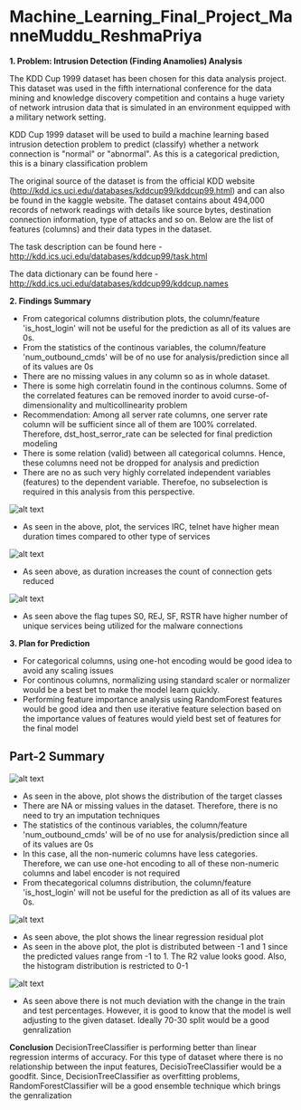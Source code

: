 # Machine_Learning_Final_Project_ManneMuddu_ReshmaPriya


**1. Problem: Intrusion Detection (Finding Anamolies) Analysis**

The KDD Cup 1999 dataset has been chosen for this data analysis project. This dataset was used in the fifth international conference for the data mining and knowledge discovery competition and contains a huge variety of network intrusion data that is simulated in an environment equipped with a military network setting.

KDD Cup 1999 dataset will be used to build a machine learning based intrusion detection problem to predict (classify) whether a network connection is "normal" or "abnormal". As this is a categorical prediction, this is a binary classification problem

The original source of the dataset is from the official KDD website (http://kdd.ics.uci.edu/databases/kddcup99/kddcup99.html) and can also be found in the kaggle website. The dataset contains about 494,000 records of network readings with details like source bytes, destination connection information, type of attacks and so on. Below are the list of features (columns) and their data types in the dataset.

The task description can be found here - http://kdd.ics.uci.edu/databases/kddcup99/task.html

The data dictionary can be found here - http://kdd.ics.uci.edu/databases/kddcup99/kddcup.names

**2. Findings Summary**

- From categorical columns distribution plots, the column/feature 'is_host_login' will not be useful for the prediction as all of its values are 0s.
- From the statistics of the continous variables, the column/feature 'num_outbound_cmds' will be of no use for analysis/prediction since all of its values are 0s
- There are no missing values in any column so as in whole dataset.
- There is some high correlatin found in the continous columns. Some of the correlated features can be removed inorder to avoid curse-of-dimensionality and multicollinearity problem
- Recommendation: Among all server rate columns, one server rate column will be sufficient since all of them are 100% correlated. Therefore, dst_host_serror_rate can be selected for final prediction modeling
- There is some relation (valid) between all categorical columns. Hence, these columns need not be dropped for analysis and prediction
- There are no as such very highly correlated independent variables (features) to the dependent variable. Therefoe, no subselection is required in this analysis from this perspective.

![alt text](https://github.com/reshma2303/Machine_Learning_Final_Project_ManneMuddu_ReshmaPriya/blob/master/plots/plot-1.png)

- As seen in the above, plot, the services IRC, telnet have higher mean duration times compared to other type of services

![alt text](https://github.com/reshma2303/Machine_Learning_Final_Project_ManneMuddu_ReshmaPriya/blob/master/plots/plot-2.png)


- As seen above, as duration increases the count of connection gets reduced

![alt text](https://github.com/reshma2303/Machine_Learning_Final_Project_ManneMuddu_ReshmaPriya/blob/master/plots/plot-3.png)


- As seen above the flag tupes S0, REJ, SF, RSTR have higher number of unique services being utilized for the malware connections


**3. Plan for Prediction**
- For categorical columns, using one-hot encoding would be good idea to avoid any scaling issues
- For continous columns, normalizing using standard scaler or normalizer would be a best bet to make the model learn quickly.
- Performing feature importance analysis using RandomForest features would be good idea and then use iterative feature selection based on the importance values of features would yield best set of features for the final model

## Part-2 Summary

![alt text](https://github.com/reshma2303/Machine_Learning_Final_Project_ManneMuddu_ReshmaPriya/blob/master/plots/plot-4.png)

- As seen in the above, plot shows the distribution of the target classes
- There are NA or missing values in the dataset. Therefore, there is no need to try an imputation techniques
- The statistics of the continous variables, the column/feature 'num_outbound_cmds' will be of no use for analysis/prediction since all of its values are 0s
- In this case, all the non-numeric columns have less categories. Therefore, we can use one-hot encoding to all of these non-numeric columns and label encoder is not required
- From thecategorical columns distribution, the column/feature 'is_host_login' will not be useful for the prediction as all of its values are 0s.


![alt text](https://github.com/reshma2303/Machine_Learning_Final_Project_ManneMuddu_ReshmaPriya/blob/master/plots/plot-5.png)


- As seen above, the plot shows the linear regression residual plot
- As seen in the above plot, the plot is distributed between -1 and 1 since the predicted values range from -1 to 1. The R2 value looks good. Also, the histogram distribution is restricted to 0-1

![alt text](https://github.com/reshma2303/Machine_Learning_Final_Project_ManneMuddu_ReshmaPriya/blob/master/plots/plot-6.png)


- As seen above there is not much deviation with the change in the train and test percentages. However, it is good to know that the model is well adjusting to the given dataset. Ideally 70-30 split would be a good genralization

**Conclusion**
DecisionTreeClassifier is performing better than linear regression interms of accuracy. For this type of dataset where there is no relationship between the input features, DecisioTreeClassifier would be a goodfit. Since, DecisionTreeClassifier as overfitting problems, RandomForestClassifier will be a good ensemble technique which brings the genralization